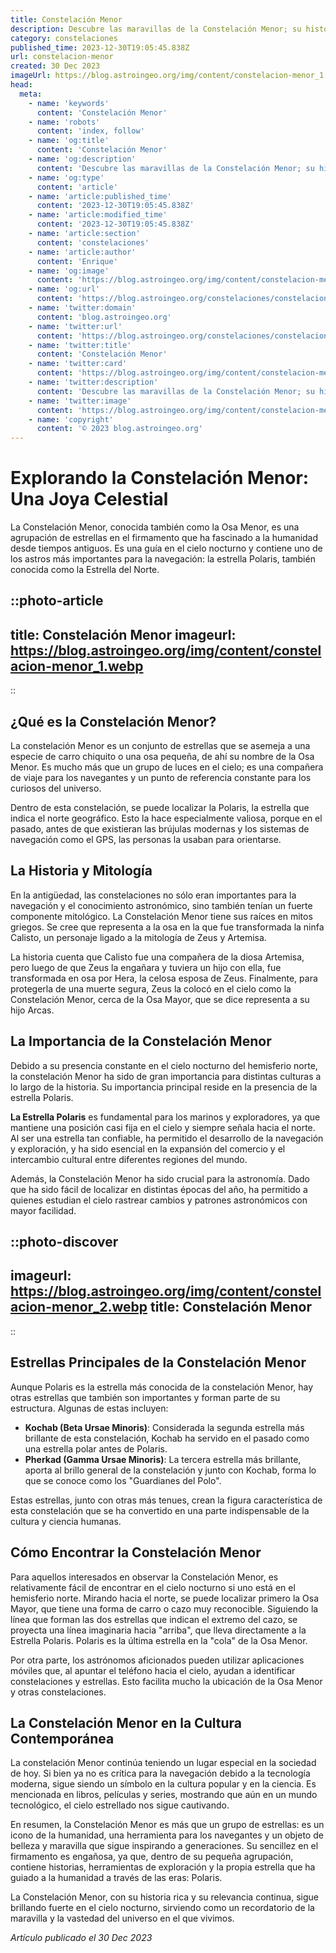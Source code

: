 ```yaml
---
title: Constelación Menor
description: Descubre las maravillas de la Constelación Menor; su historia, estrellas principales y cómo identificarla en el cielo nocturno.
category: constelaciones
published_time: 2023-12-30T19:05:45.838Z
url: constelacion-menor
created: 30 Dec 2023
imageUrl: https://blog.astroingeo.org/img/content/constelacion-menor_1.webp
head:
  meta:
    - name: 'keywords'
      content: 'Constelación Menor'
    - name: 'robots'
      content: 'index, follow'
    - name: 'og:title'
      content: 'Constelación Menor'
    - name: 'og:description'
      content: 'Descubre las maravillas de la Constelación Menor; su historia, estrellas principales y cómo identificarla en el cielo nocturno.'
    - name: 'og:type'
      content: 'article'
    - name: 'article:published_time'
      content: '2023-12-30T19:05:45.838Z'
    - name: 'article:modified_time'
      content: '2023-12-30T19:05:45.838Z'
    - name: 'article:section'
      content: 'constelaciones'
    - name: 'article:author'
      content: 'Enrique'
    - name: 'og:image'
      content: 'https://blog.astroingeo.org/img/content/constelacion-menor_1.webp'
    - name: 'og:url'
      content: 'https://blog.astroingeo.org/constelaciones/constelacion-menor'
    - name: 'twitter:domain'
      content: 'blog.astroingeo.org'
    - name: 'twitter:url'
      content: 'https://blog.astroingeo.org/constelaciones/constelacion-menor'
    - name: 'twitter:title'
      content: 'Constelación Menor'
    - name: 'twitter:card'
      content: 'https://blog.astroingeo.org/img/content/constelacion-menor_1.webp'
    - name: 'twitter:description'
      content: 'Descubre las maravillas de la Constelación Menor; su historia, estrellas principales y cómo identificarla en el cielo nocturno.'
    - name: 'twitter:image'
      content: 'https://blog.astroingeo.org/img/content/constelacion-menor_1.webp'
    - name: 'copyright'
      content: '© 2023 blog.astroingeo.org'
---
```

# Explorando la Constelación Menor: Una Joya Celestial

La Constelación Menor, conocida también como la Osa Menor, es una agrupación de estrellas en el firmamento que ha fascinado a la humanidad desde tiempos antiguos. Es una guía en el cielo nocturno y contiene uno de los astros más importantes para la navegación: la estrella Polaris, también conocida como la Estrella del Norte. 

::photo-article
---
title: Constelación Menor
imageurl: https://blog.astroingeo.org/img/content/constelacion-menor_1.webp
---
::

## ¿Qué es la Constelación Menor?

La constelación Menor es un conjunto de estrellas que se asemeja a una especie de carro chiquito o una osa pequeña, de ahí su nombre de la Osa Menor. Es mucho más que un grupo de luces en el cielo; es una compañera de viaje para los navegantes y un punto de referencia constante para los curiosos del universo.

Dentro de esta constelación, se puede localizar la Polaris, la estrella que indica el norte geográfico. Esto la hace especialmente valiosa, porque en el pasado, antes de que existieran las brújulas modernas y los sistemas de navegación como el GPS, las personas la usaban para orientarse.

## La Historia y Mitología

En la antigüedad, las constelaciones no sólo eran importantes para la navegación y el conocimiento astronómico, sino también tenían un fuerte componente mitológico. La Constelación Menor tiene sus raíces en mitos griegos. Se cree que representa a la osa en la que fue transformada la ninfa Calisto, un personaje ligado a la mitología de Zeus y Artemisa.

La historia cuenta que Calisto fue una compañera de la diosa Artemisa, pero luego de que Zeus la engañara y tuviera un hijo con ella, fue transformada en osa por Hera, la celosa esposa de Zeus. Finalmente, para protegerla de una muerte segura, Zeus la colocó en el cielo como la Constelación Menor, cerca de la Osa Mayor, que se dice representa a su hijo Arcas.

## La Importancia de la Constelación Menor

Debido a su presencia constante en el cielo nocturno del hemisferio norte, la constelación Menor ha sido de gran importancia para distintas culturas a lo largo de la historia. Su importancia principal reside en la presencia de la estrella Polaris.

**La Estrella Polaris** es fundamental para los marinos y exploradores, ya que mantiene una posición casi fija en el cielo y siempre señala hacia el norte. Al ser una estrella tan confiable, ha permitido el desarrollo de la navegación y exploración, y ha sido esencial en la expansión del comercio y el intercambio cultural entre diferentes regiones del mundo.

Además, la Constelación Menor ha sido crucial para la astronomía. Dado que ha sido fácil de localizar en distintas épocas del año, ha permitido a quienes estudian el cielo rastrear cambios y patrones astronómicos con mayor facilidad.


::photo-discover
---
imageurl: https://blog.astroingeo.org/img/content/constelacion-menor_2.webp
title: Constelación Menor
---
::

## Estrellas Principales de la Constelación Menor

Aunque Polaris es la estrella más conocida de la constelación Menor, hay otras estrellas que también son importantes y forman parte de su estructura. Algunas de estas incluyen:
- **Kochab (Beta Ursae Minoris)**: Considerada la segunda estrella más brillante de esta constelación, Kochab ha servido en el pasado como una estrella polar antes de Polaris.
- **Pherkad (Gamma Ursae Minoris)**: La tercera estrella más brillante, aporta al brillo general de la constelación y junto con Kochab, forma lo que se conoce como los "Guardianes del Polo".
  
Estas estrellas, junto con otras más tenues, crean la figura característica de esta constelación que se ha convertido en una parte indispensable de la cultura y ciencia humanas.

## Cómo Encontrar la Constelación Menor

Para aquellos interesados en observar la Constelación Menor, es relativamente fácil de encontrar en el cielo nocturno si uno está en el hemisferio norte. Mirando hacia el norte, se puede localizar primero la Osa Mayor, que tiene una forma de carro o cazo muy reconocible. Siguiendo la línea que forman las dos estrellas que indican el extremo del cazo, se proyecta una línea imaginaria hacia "arriba", que lleva directamente a la Estrella Polaris. Polaris es la última estrella en la "cola" de la Osa Menor.

Por otra parte, los astrónomos aficionados pueden utilizar aplicaciones móviles que, al apuntar el teléfono hacia el cielo, ayudan a identificar constelaciones y estrellas. Esto facilita mucho la ubicación de la Osa Menor y otras constelaciones.

## La Constelación Menor en la Cultura Contemporánea

La constelación Menor continúa teniendo un lugar especial en la sociedad de hoy. Si bien ya no es crítica para la navegación debido a la tecnología moderna, sigue siendo un símbolo en la cultura popular y en la ciencia. Es mencionada en libros, películas y series, mostrando que aún en un mundo tecnológico, el cielo estrellado nos sigue cautivando.

En resumen, la Constelación Menor es más que un grupo de estrellas: es un icono de la humanidad, una herramienta para los navegantes y un objeto de belleza y maravilla que sigue inspirando a generaciones. Su sencillez en el firmamento es engañosa, ya que, dentro de su pequeña agrupación, contiene historias, herramientas de exploración y la propia estrella que ha guiado a la humanidad a través de las eras: Polaris.

La Constelación Menor, con su historia rica y su relevancia continua, sigue brillando fuerte en el cielo nocturno, sirviendo como un recordatorio de la maravilla y la vastedad del universo en el que vivimos.

_Artículo publicado el 30 Dec 2023_